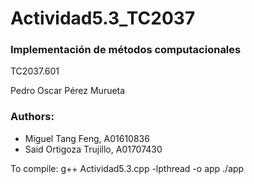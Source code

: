 # Actividad5.3_TC2037

### Implementación de métodos computacionales

TC2037.601

Pedro Oscar Pérez Murueta

### Authors:
- Miguel Tang Feng, A01610836
- Said Ortigoza Trujillo, A01707430

To compile:
g++ Actividad5.3.cpp -lpthread -o app
./app
